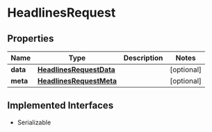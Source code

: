 

# HeadlinesRequest


## Properties

Name | Type | Description | Notes
------------ | ------------- | ------------- | -------------
**data** | [**HeadlinesRequestData**](HeadlinesRequestData.md) |  |  [optional]
**meta** | [**HeadlinesRequestMeta**](HeadlinesRequestMeta.md) |  |  [optional]


## Implemented Interfaces

* Serializable



